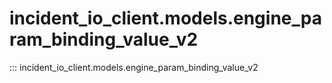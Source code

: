 # incident_io_client.models.engine_param_binding_value_v2

::: incident_io_client.models.engine_param_binding_value_v2